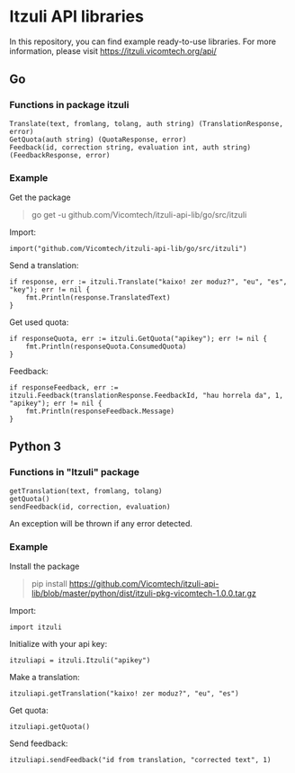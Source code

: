 # Itzuli API libraries

In this repository, you can find example ready-to-use libraries. For more information, please visit https://itzuli.vicomtech.org/api/


## Go

### Functions in package itzuli

    Translate(text, fromlang, tolang, auth string) (TranslationResponse, error)
    GetQuota(auth string) (QuotaResponse, error)
    Feedback(id, correction string, evaluation int, auth string) (FeedbackResponse, error)

### Example
Get the package
> go get -u github.com/Vicomtech/itzuli-api-lib/go/src/itzuli

Import:

    import("github.com/Vicomtech/itzuli-api-lib/go/src/itzuli")

Send a translation:

    if response, err := itzuli.Translate("kaixo! zer moduz?", "eu", "es", "key"); err != nil {
	    fmt.Println(response.TranslatedText)
	}

  Get used quota:


    if responseQuota, err := itzuli.GetQuota("apikey"); err != nil {
	    fmt.Println(responseQuota.ConsumedQuota)
	}

Feedback:

    if responseFeedback, err := itzuli.Feedback(translationResponse.FeedbackId, "hau horrela da", 1, "apikey"); err != nil {
	    fmt.Println(responseFeedback.Message)
	}


## Python 3
### Functions in "Itzuli" package

    getTranslation(text, fromlang, tolang)
    getQuota()
    sendFeedback(id, correction, evaluation)

An exception will be thrown if any error detected.

### Example

Install the package

> pip install https://github.com/Vicomtech/itzuli-api-lib/blob/master/python/dist/itzuli-pkg-vicomtech-1.0.0.tar.gz

Import:

    import itzuli

Initialize with your api key:

    itzuliapi = itzuli.Itzuli("apikey")

Make a translation:

    itzuliapi.getTranslation("kaixo! zer moduz?", "eu", "es")

Get quota:

    itzuliapi.getQuota()

Send feedback:

    itzuliapi.sendFeedback("id from translation, "corrected text", 1)
